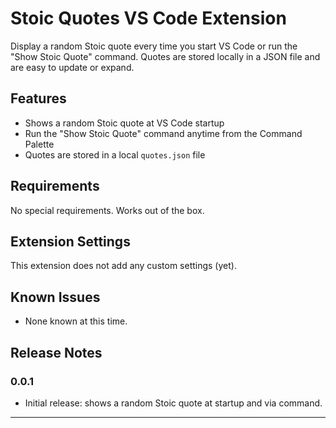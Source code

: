 
# Stoic Quotes VS Code Extension

Display a random Stoic quote every time you start VS Code or run the "Show Stoic Quote" command. Quotes are stored locally in a JSON file and are easy to update or expand.


## Features

- Shows a random Stoic quote at VS Code startup
- Run the "Show Stoic Quote" command anytime from the Command Palette
- Quotes are stored in a local `quotes.json` file


## Requirements

No special requirements. Works out of the box.


## Extension Settings

This extension does not add any custom settings (yet).


## Known Issues

- None known at this time.


## Release Notes

### 0.0.1
- Initial release: shows a random Stoic quote at startup and via command.

---
